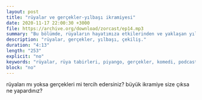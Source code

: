 ```yaml
---
layout: post
title: "rüyalar ve gerçekler-yılbaşı ikramiyesi"
date: 2020-11-17 22:00:30 +3000
file: https://archive.org/download/zorcast/ep14.mp3
summary: "Bu bölümde, rüyaların hayatımıza etkilerinden ve yaklaşan yılbaşı çekilişinden söz ediyoruz"
description: "rüyalar, gerçekler, yılbaşı, çekiliş."
duration: "4:13" 
length: "253"
explicit: "no" 
keywords: "rüyalar, rüya tabirleri, piyango, gerçekler, komedi, podcast"
block: "no" 
---
```




rüyaları mı yoksa gerçekleri mi tercih edersiniz? büyük ikramiye size çıksa ne yapardınız?